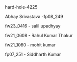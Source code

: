 hard-hole-4225

Abhay Srivastava -fp08_249

fw23_0416 - salil upadhyay

fw21_0608 - Rahul Kumar Thakur

fw21_1080 - mohit kumar

fp07_251 - Siddharth Kumar
